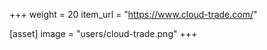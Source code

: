 +++
weight = 20
item_url = "https://www.cloud-trade.com/"

[asset]
image = "users/cloud-trade.png"
+++